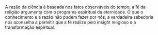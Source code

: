 ﻿A razão da ciência é baseada nos fatos observáveis do tempo; a fé da religião  argumenta com o programa espiritual da eternidade. O que o conhecimento e a razão não podem fazer por nós, a verdadeira sabedoria nos aconselha a permitir que a fé realize pelo insight religioso e a transformação espiritual.